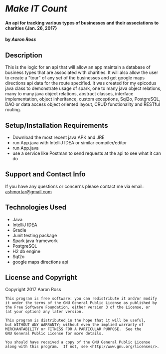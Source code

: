 # _Make IT Count_
#### An api for tracking various types of businesses and their associations to charities {Jan. 26, 2017}
#### by _**Aaron Ross**_

## Description

This is the logic for an api that will allow an app maintain a database of business types that are associated with charities. It will also allow the user to create a "tour" of any set of the businesses and get google maps directions api data for the route specified.  It was created for my epicodus java class to demonstrate usage of spark, one to many java object relations, many to many java object relations, abstract classes, interface implementation, object inheritance, custom exceptions, Sql2o, PostgreSQL, DAO or data access object oriented layout, CRUD functionality and RESTful routing.

## Setup/Installation Requirements

* Download the most recent java APK and JRE
* run App.java with IntelliJ IDEA or similar compiler/editor
* run App.java
* use a service like Postman to send requests at the api to see what it can do

## Support and Contact Info

If you have any questions or concerns please contact me via email: ashmortar@gmail.com

## Technologies Used

* Java
* IntelliJ IDEA
* Gradle
* Junit testing package
* Spark java framework
* PostgreSQL
* H2 db engine
* Sql2o
* google maps directions api


## License and Copyright

Copyright 2017 Aaron Ross

    This program is free software: you can redistribute it and/or modify
    it under the terms of the GNU General Public License as published by
    the Free Software Foundation, either version 3 of the License, or
    (at your option) any later version.

    This program is distributed in the hope that it will be useful,
    but WITHOUT ANY WARRANTY; without even the implied warranty of
    MERCHANTABILITY or FITNESS FOR A PARTICULAR PURPOSE.  See the
    GNU General Public License for more details.

    You should have received a copy of the GNU General Public License
    along with this program.  If not, see <http://www.gnu.org/licenses/>.